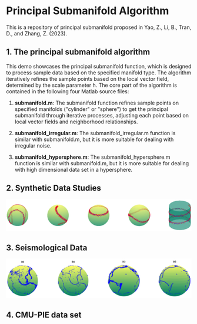 # Principal Submanifold Algorithm
This is a repository of principal submanifold proposed in Yao, Z., Li, B., Tran, D., and Zhang, Z. (2023).
## 1. The principal submanifold algorithm
This demo showcases the principal submanifold function, which is designed to process sample data based on the specified manifold type. The algorithm iteratively refines the sample points based on the local vector field, determined by the scale parameter h.
The core part of the algorithm is contained in the following four Matlab source files:

1. **submanifold.m**: The submanifold function refines sample points on specified manifolds ("cylinder" or "sphere")  to get the principal submanifold through iterative processes, adjusting each point based on local vector fields and neighborhood relationships.

2. **submanifold_irregular.m**: The submanifold_irregular.m function is similar with submanifold.m, but it is more suitable for dealing with irregular noise.


3. **submanifold_hypersphere.m**:  The submanifold_hypersphere.m function is similar with submanifold.m, but it is more suitable for dealing with high dimensional data set in a hypersphere.

## 2. Synthetic Data Studies

![1](https://github.com/zhigang-yao/submanifold/blob/main/Images/Demo_simulation.png)

## 3. Seismological Data

![1](https://github.com/zhigang-yao/submanifold/blob/main/Images/Demo_earthquake.png)

## 4. CMU-PIE data set

